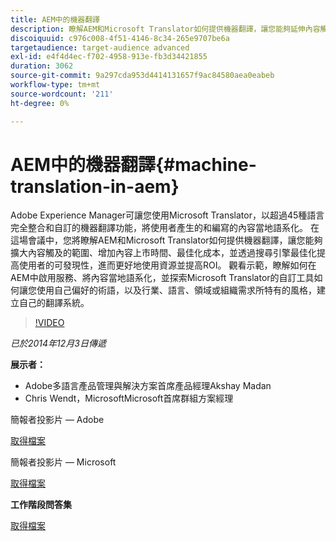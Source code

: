 ```yaml
---
title: AEM中的機器翻譯
description: 瞭解AEM和Microsoft Translator如何提供機器翻譯，讓您能夠延伸內容觸及的範圍、增加內容上市時間、最佳化成本，並透過搜尋引擎最佳化提高使用者的可發現性，進而更好地使用資源並提高ROI。
discoiquuid: c976c008-4f51-4146-8c34-265e9707be6a
targetaudience: target-audience advanced
exl-id: e4f4d4ec-f702-4958-913e-fb3d34421855
duration: 3062
source-git-commit: 9a297cda953d4414131657f9ac84580aea0eabeb
workflow-type: tm+mt
source-wordcount: '211'
ht-degree: 0%

---
```


# AEM中的機器翻譯{#machine-translation-in-aem}

Adobe Experience Manager可讓您使用Microsoft Translator，以超過45種語言完全整合和自訂的機器翻譯功能，將使用者產生的和編寫的內容當地語系化。 在這場會議中，您將瞭解AEM和Microsoft Translator如何提供機器翻譯，讓您能夠擴大內容觸及的範圍、增加內容上市時間、最佳化成本，並透過搜尋引擎最佳化提高使用者的可發現性，進而更好地使用資源並提高ROI。 觀看示範，瞭解如何在AEM中啟用服務、將內容當地語系化，並探索Microsoft Translator的自訂工具如何讓您使用自己偏好的術語，以及行業、語言、領域或組織需求所特有的風格，建立自己的翻譯系統。

>[!VIDEO](https://video.tv.adobe.com/v/19383/?quality=9)

*已於2014年12月3日傳遞*

**展示者：**

* Adobe多語言產品管理與解決方案首席產品經理Akshay Madan
* Chris Wendt，MicrosoftMicrosoft首席群組方案經理

簡報者投影片 — Adobe

[取得檔案](assets/aem-gems-machine-translation-12-03-14.pdf)

簡報者投影片 — Microsoft

[取得檔案](assets/adobe-microsoft-gems-12-03-14.pdf)

**工作階段問答集**

[取得檔案](assets/q-a-machine-translation-12-3-14.pdf)
<!--
[Get back to the Overview](https://helpx.adobe.com/tw/experience-manager/kt/eseminars/gems/aem-index.html)
-->
